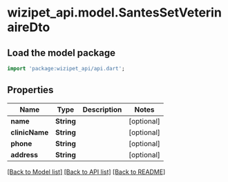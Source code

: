 # wizipet_api.model.SantesSetVeterinaireDto

## Load the model package
```dart
import 'package:wizipet_api/api.dart';
```

## Properties
Name | Type | Description | Notes
------------ | ------------- | ------------- | -------------
**name** | **String** |  | [optional] 
**clinicName** | **String** |  | [optional] 
**phone** | **String** |  | [optional] 
**address** | **String** |  | [optional] 

[[Back to Model list]](../README.md#documentation-for-models) [[Back to API list]](../README.md#documentation-for-api-endpoints) [[Back to README]](../README.md)


